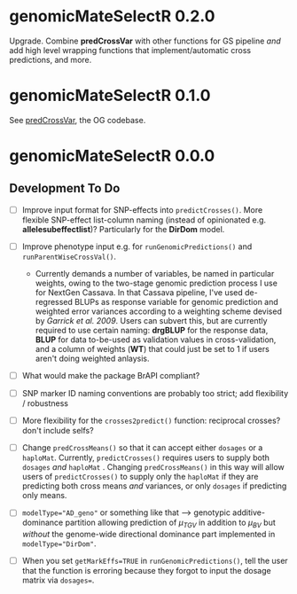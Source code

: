 # genomicMateSelectR 0.2.0

Upgrade. Combine **predCrossVar** with other functions for GS pipeline *and* add high level wrapping functions that implement/automatic cross predictions, and more.

# genomicMateSelectR 0.1.0

See [predCrossVar](https://wolfemd.github.io/predCrossVar/), the OG codebase.

# genomicMateSelectR 0.0.0

## Development To Do

-   [ ] Improve input format for SNP-effects into `predictCrosses()`. More flexible SNP-effect list-column naming (instead of opinionated e.g. **allelesubeffectlist**)? Particularly for the **DirDom** model.

-   [ ] Improve phenotype input e.g. for `runGenomicPredictions()` and `runParentWiseCrossVal()`.

    -   Currently demands a number of variables, be named in particular weights, owing to the two-stage genomic prediction process I use for NextGen Cassava. In that Cassava pipeline, I've used de-regressed BLUPs as response variable for genomic prediction and weighted error variances according to a weighting scheme devised by *Garrick et al. 2009*. Users can subvert this, but are currently required to use certain naming: **drgBLUP** for the response data, **BLUP** for data to-be-used as validation values in cross-validation, and a column of weights (**WT**) that could just be set to 1 if users aren't doing weighted anlaysis.

-   [ ] What would make the package BrAPI compliant?

-   [ ] SNP marker ID naming conventions are probably too strict; add flexibility / robustness

-   [ ] More flexibility for the `crosses2predict()` function: reciprocal crosses? don't include selfs?

-   [ ] Change `predCrossMeans()` so that it can accept either `dosages` or a `haploMat`. Currently, `predictCrosses()` requires users to supply both `dosages` *and* `haploMat` . Changing `predCrossMeans()` in this way will allow users of `predictCrosses()` to supply only the `haploMat` if they are predicting both cross means *and* variances, or only `dosages` if predicting only means.

-   [ ] `modelType="AD_geno"` or something like that --> genotypic additive-dominance partition allowing prediction of $\mu_{TGV}$ in addition to $\mu_{BV}$ but *without* the genome-wide directional dominance part implemented in `modelType="DirDom"`.

-   [ ] When you set `getMarkEffs=TRUE` in `runGenomicPredictions()`, tell the user that the function is erroring because they forgot to input the dosage matrix via `dosages=`.
